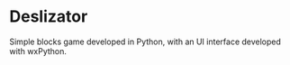 # Deslizator
Simple blocks game developed in Python, with an UI interface developed with wxPython. 
